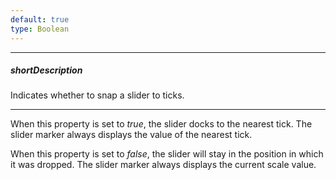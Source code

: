 ```yaml
---
default: true
type: Boolean
---
```

---
##### shortDescription
Indicates whether to snap a slider to ticks.

---
When this property is set to *true*, the slider docks to the nearest tick. The slider marker always displays the value of the nearest tick.

When this property is set to *false*, the slider will stay in the position in which it was dropped. The slider marker always displays the current scale value.